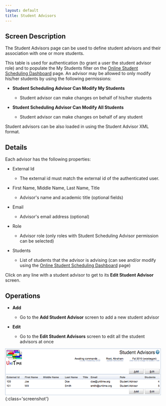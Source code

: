 ```yaml
---
layout: default
title: Student Advisors
---
```



## Screen Description

The Student Advisors page can be used to define student advisors and their association with one or more students.

This table is used for authentication (to grant a user the student advisor role) and to populate the My Students filter on the [Online Student Scheduling Dashboard](online-student-scheduling-dashboard) page. An advisor may be allowed to only modify his/her students by using the following permissions:

* **Student Scheduling Advisor Can Modify My Students**
	* Student advisor can make changes on behalf of his/her students

* **Student Scheduling Advisor Can Modify All Students**
	* Student advisor can make changes on behalf of any student

Student advisors can be also loaded in using the Student Advisor XML format.

## Details

Each advisor has the following properties:

* External Id
	* The external id must match the external id of the authenticated user.

* First Name, Middle Name, Last Name, Title
	* Advisor's name and academic title (optional fields)

* Email
	* Advisor's email address (optional)

* Role
	* Advisor role (only roles with Student Scheduling Advisor permission can be selected)

* Students
	* List of students that the advisor is advising (can see and/or modify using the [Online Student Scheduling Dashboard](online-student-scheduling-dashboard) page)

Click on any line with a student advisor to get to its __Edit Student Advisor__ screen.

## Operations

* **Add**
	* Go to the __Add Student Advisor__ screen to add a new student advisor

* **Edit**
	* Go to the __Edit Student Advisors__ screen to edit all the student advisors at once


![Student Advisors](images/student-advisors-1.png){:class='screenshot'}

